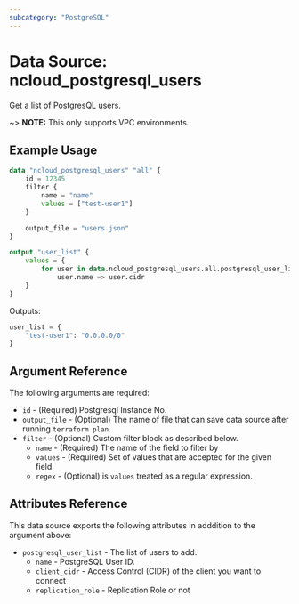 ```yaml
---
subcategory: "PostgreSQL"
---
```


# Data Source: ncloud_postgresql_users

Get a list of PostgresQL users.

~> **NOTE:** This only supports VPC environments.

## Example Usage

```terraform
data "ncloud_postgresql_users" "all" {
    id = 12345
    filter {
        name = "name"
        values = ["test-user1"]
    }

    output_file = "users.json"
}

output "user_list" {
    values = {
        for user in data.ncloud_postgresql_users.all.postgresql_user_list:
            user.name => user.cidr
    }
}
```

Outputs:
```terraform
user_list = {
    "test-user1": "0.0.0.0/0"
}
```

## Argument Reference

The following arguments are required:

* `id` - (Required) Postgresql Instance No.
* `output_file` - (Optional) The name of file that can save data source after running `terraform plan`.
* `filter` - (Optional) Custom filter block as described below.
  * `name` - (Required) The name of the field to filter by
  * `values` - (Required) Set of values that are accepted for the given field.
  * `regex` - (Optional) is `values` treated as a regular expression.

## Attributes Reference

This data source exports the following attributes in adddition to the argument above:

* `postgresql_user_list` - The list of users to add.
  * `name` - PostgreSQL User ID.
  * `client_cidr` - Access Control (CIDR) of the client you want to connect 
  * `replication_role` - Replication Role or not

